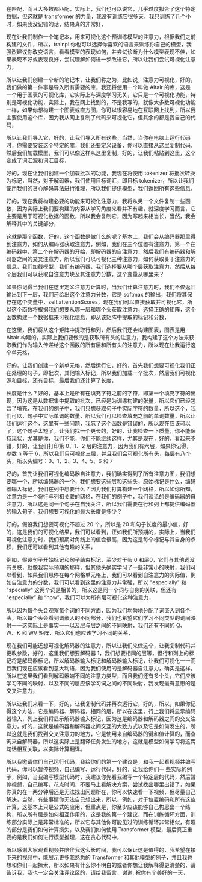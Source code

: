 
在匹配，而且大多数都匹配，实际上，我们也可以说它，几乎过度拟合了这个特定数据，但这就是 transformer 的力量，我没有训练它很多天，我只训练了几个小时，如果我没记错的话，结果真的非常好，

现在让我们制作一个笔记本，用来可视化这个预训练模型的注意力，根据我们之前构建的文件，所以，trainpi 你也可以选择你喜欢的语言来训练你自己的模型，我强烈建议你改变语言，看看模型的表现如何，并尝试诊断为什么模型表现不佳，如果表现不好或表现良好，尝试理解如何进一步改进它，所以让我们尝试可视化注意力，

所以让我们创建一个新的笔记本，让我们称之为，比如说，注意力可视化，好的，我们做的第一件事是导入所有需要的库，我还将使用一个叫做 Altair 的库，这是一个用于图表的可视化库，它实际上与深度学习无关，它只是一个可视化功能，特别是可视化功能，实际上，我在网上找到的，不是我写的，就像大多数可视化功能一样，如果你想构建一个图表或直方图，你可以很容易地在互联网上找到，所以我主要使用这个库，因为我从网上复制了代码来可视化它，但其余的都是我自己的代码，

所以让我们导入它，好的，让我们导入所有这些，当然，当你在电脑上运行代码时，你需要安装这个特定的库，我们还要定义设备，你可以直接从这里复制代码，然后我们加载模型，我们可以像这样从这里复制，好的，让我们粘贴到这里，这个变成了词汇源和词汇目标，

好的，现在让我们创建一个加载批次的功能，我现在将使用 tokenizer 将批次转换为标记，当然，对于解码器，我们使用目标词汇，即目标 tokenizer，所以让我们使用我们的贪心解码算法进行推理，所以我们提供模型，我们返回所有这些信息，

好的，现在我将构建必要的功能来可视化注意力，我将从另一个文件复制一些函数，因为实际上我们要构建的内容从学习角度来看并不有趣，就深度学习而言，它主要是用于可视化数据的函数，所以我会复制它，因为写起来相当长，当然，我会解释其中的关键部分，

这就是那个函数，好的，这个函数是做什么的呢？基本上，我们会从编码器那里得到注意力，如何从编码器获取注意力，例如，我们在三个位置有注意力，第一个在编码器中，第二个在解码器的开始，即解码器的自注意力，然后我们有编码器和解码器之间的交叉注意力，所以我们可以可视化三种注意力，如何获取关于注意力的信息，我们加载模型，我们有编码器，我们选择要从哪个层获取注意力，然后从每个层我们可以获取自注意力块及其注意力分数，这个变量从哪里来？

如果你记得当我们在这里定义注意力计算时，当我们计算注意力时，我们不仅返回输出到下一层，我们还给出这个注意力分数，它是 softmax 的输出，我们将其保存在这个变量中，self.attentionScores，现在我们可以直接获取并可视化它，所以这个函数将根据我们想要从哪一层和哪个头获取注意力，选择正确的矩阵，这个函数构建一个数据框来可视化信息，即从该矩阵中提取的标记和分数，

在这里，我们将从这个矩阵中提取行和列，然后我们还会构建图表，图表是用 Altair 构建的，实际上我们要做的是获取所有头的注意力，我构建了这个方法来获取我们作为输入传递给这个函数的所有层和所有头的注意力，所以现在让我运行这个单元格，

好的，让我们创建一个新单元格，然后运行它，好的，首先我们想要可视化我们正在处理的句子，即批次，其他输入标记，所以我们加载一个批次，然后我们可视化源和目标，还有目标，最后我们还计算了长度，

长度是什么？好的，基本上是所有在填充字符之前的字符，即第一个填充字符的出现，因为这是从数据集中提取的批次，已经是为训练构建的张量，所以它们已经包含了填充，在我们的例子中，我们只想获取句子中实际字符的数量，所以这个，我们可以，句子中实际单词的数量，所以我们可以检查填充之前的单词数量，所以让我们运行这个，这里有一些问题，我忘了这个函数是错误的，所以现在应该可以了，这个句子太短了，让我们找一个更长的，好的，让我检查一下质量，你不能保持现状，尤其是你，我们不能，你们不能继续这样，尤其是现在，好的，看起来不错，好的，让我们打印第 0、1、2 层的注意力，因为我们有六层，如果你记得，参数 n 等于 6，所以我们只可视化三层，并且我们会可视化所有头，每层有八个头，所以头编号：0、1、2、3、4、5、6 和 7

好的，首先让我们可视化编码器自注意力，我们确实得到了所有注意力图，我们想要哪一个，所以编码器的一个，我们想要这些层和这些头，原始标记是什么，编码器输入标记，我们在列中想要什么？因为我们打算构建一个网格，所以如你所知，注意力是一个将行与列相关联的网格，在我们的例子中，我们谈论的是编码器的自注意力，所以这是同一个句子在自我关注，所以我们需要在行和列上都提供编码器的输入句子，我们想要可视化的最大长度是多少？

好的，假设我们想要可视化不超过 20 个，所以是 20 和句子长度的最小值，好的，这是我们的可视化结果，我们可以看到，正如我们所预期的，实际上，当我们可视化注意力时，我们预期对角线上的值会很高，因为这是每个标记与其自身的点积，我们还可以看到其他有趣的关系，

例如，假设句子开始标记和句子结束标记，至少对于头 0 和层0，它们与其他词没有关联，就像我实际预期的那样，但其他头确实学习了一些非常小的映射，我们可以看到，如果我们悬停在每个网格单元格上，我们可以看到自注意力的实际值，例如自注意力的分数，我们可以看到这里的注意力非常强，所以 "especially" 和 "specially“ 这两个词是相关的，所以这是同一个词与自身的关联，但还有 "especially” 和 “now”，我们可以为所有层可视化这种注意力，

所以因为每个头会观察每个词的不同方面，因为我们均匀地分配了词嵌入到各个头，所以每个头会看到词嵌入的不同部分，我们也希望它们学习不同类型的词间映射一一这实际上是事实一一以及层与层之间的不同映射，我们还有不同的 Q、W、K 和 WV 矩阵，所以它们也应该学习不同的关系，

现在我们可能还想可视化解码器的注意力，所以让我们来做这个，让我复制代码并更改参数，好的，这里我们想要解码器 1，我们想要相同的层等，但行和列上的标记将是解码器标记，所以解码器输入标记和解码器输入标记，让我们可视化一一而且我们现在应该看到意大利语，因为我们使用的是解码器自注意力，确实是这样，所以在这里我们看到解码器端不同的注意力类型，而且我们还有多个头，它们应该学习不同的映射，以及不同的层应该学习词之间的不同映射，我发现最有意思的是交叉注意力，

所以让我们来看一下，好的，让我复制代码并再次运行它，好的，所以，如果你记得这个方法，它是编码器、解码器，相同的层，所以在这里，行上我们将显示编码器输入，列上我们将显示解码器输入标记，因为这是编码器和解码器之间的交叉注意力，好的，这就是编码器和解码器之间交互的大致方式以及它是如何发生的，所以这就是我们找到交叉注意力的地方，它是使用来自编码器的键和值计算的，而查询来自解码器，所以这实际上是翻译任务发生的地方，这就是模型如何学习将这两句话相互关联，以实际计算翻译。

所以我邀请你们自己运行代码，我给你们的第一个建议是，和我一起看视频并编写代码，你可以暂停视频，自己编写、运行代码，好的，让我给你们一 些实际的例子，例如，当我编写模型代码时，我建议你先看我编写一个特定层的代码，然后暂停视频，自己编写，花点时间，不要马上看解决方案，尝试找出哪里出错了，如果你真的在一两分钟后还是无法找出问题所在，你可以快速看一下视频，但尽量自己解决，当然，有些事情你无法自己想出来，所以，例如，对于位置编码和所有这些计算，这基本上只是公式的应用，但重点是，你至少应该能够自己构思出一个结构，所以所有层是如何相互作用的，这是我的第一个建议，而在训练循环方面，训练部分实际上是非常标准的，所以它与其他你可能见过的训练循环非常相似，有趣的部分是我们如何计算损失，以及我们如何使用 Transformer 模型，最后真正重要的是我们如何进行模型推理，这在贪心代码中，

所以感谢大家观看视频并陪伴我这么长时间，我可以保证这是值得的，我希望在接下来的视频中，能展示更多我熟悉的 Transformer 和其他模型的例子，并且我也想和你们一起探索，所以如果有什么你不明白的或者你想让我解释得更清楚的，请告诉我，我也一定会关注评论区的，请给我留言，谢谢, 祝你有个美好的一天，